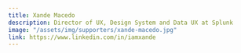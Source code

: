 ```yaml
---
title: Xande Macedo
description: Director of UX, Design System and Data UX at Splunk
image: "/assets/img/supporters/xande-macedo.jpg"
link: https://www.linkedin.com/in/iamxande
---
```

